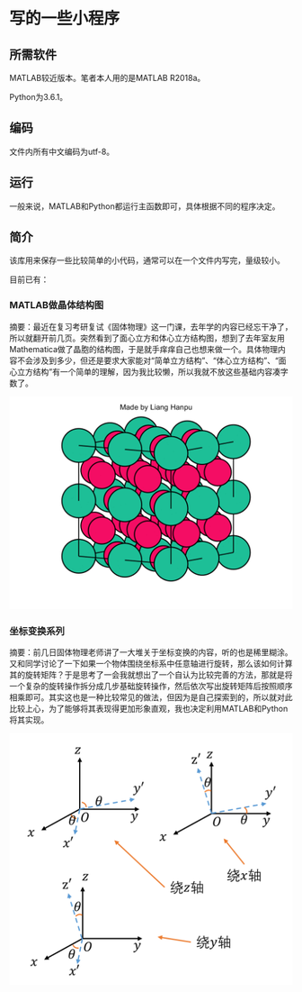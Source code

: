 # 写的一些小程序

## 所需软件

MATLAB较近版本。笔者本人用的是MATLAB R2018a。

Python为3.6.1。

## 编码

文件内所有中文编码为utf-8。

## 运行

一般来说，MATLAB和Python都运行主函数即可，具体根据不同的程序决定。

## 简介

该库用来保存一些比较简单的小代码，通常可以在一个文件内写完，量级较小。

目前已有：

### MATLAB做晶体结构图

摘要：最近在复习考研复试《固体物理》这一门课，去年学的内容已经忘干净了，所以就翻开前几页。突然看到了面心立方和体心立方结构图，想到了去年室友用Mathematica做了晶胞的结构图，于是就手痒痒自己也想来做一个。具体物理内容不会涉及到多少，但还是要求大家能对“简单立方结构”、“体心立方结构”、“面心立方结构”有一个简单的理解，因为我比较懒，所以我就不放这些基础内容凑字数了。

![面心立方-MATLAB跑出来的示意图](./MATLAB做晶体结构图/博客/面心立方.png)

### 坐标变换系列

摘要：前几日固体物理老师讲了一大堆关于坐标变换的内容，听的也是稀里糊涂。又和同学讨论了一下如果一个物体围绕坐标系中任意轴进行旋转，那么该如何计算其的旋转矩阵？于是思考了一会我就想出了一个自认为比较完善的方法，那就是将一个复杂的旋转操作拆分成几步基础旋转操作，然后依次写出旋转矩阵后按照顺序相乘即可。其实这也是一种比较常见的做法，但因为是自己探索到的，所以就对此比较上心，为了能够将其表现得更加形象直观，我也决定利用MATLAB和Python将其实现。

![坐标变换示意图](./坐标变换系列/博客/3.png)

